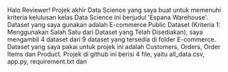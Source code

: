 Halo Reviewer! 
Projek akhir Data Science yang saya buat untuk memenuhi kriteria kelulusan kelas Data Science ini berjudul 'Espana Warehouse'.
Dataset yang saya gunakan adalah E-commerce Public Dataset (Kriteria 1: Menggunakan Salah Satu dari Dataset yang Telah Disediakan), saya mengambil 4 dataset dari 9 dataset yang tersedia di folder E-commerce.
Dataset yang saya pakai untuk projek ini adalah Customers, Orders, Order Items dan Product. 
Projek di github ini berisi 4 file, yaitu all_data.csv, app.py, requirement.txt dan
